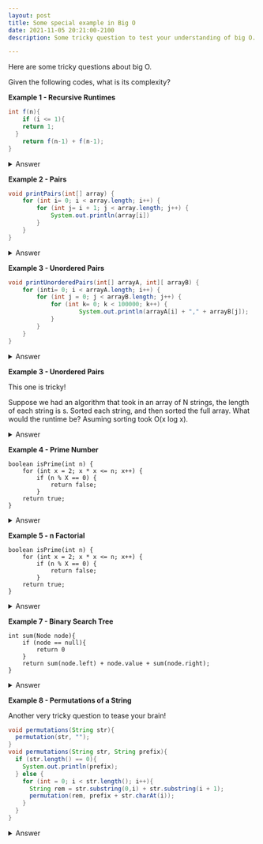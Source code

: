 ```yaml
---
layout: post
title: Some special example in Big O
date: 2021-11-05 20:21:00-2100
description: Some tricky question to test your understanding of big O.

---
```

Here are some tricky questions about big O. 

Given the following codes, what is its complexity?

**Example 1 - Recursive Runtimes**

```java
int f(n){
	if (i <= 1){
    return 1;
  }
	return f(n-1) + f(n-1);
}
```
<details>
  <summary>Answer</summary>
  Answer     is $$O(2^{N})$$
  If N = 4, f(4) will produce 2 f(3). Then, each f(3) will produce 2 f(2). Since there are 2 f(3), there will 4 f(2). Each f(2) will produce 2 f(1). Since there are 4 f(2), there will be 8 f(1). There are $$2^{0} + 2^{1} + 2^{2} ... 2^{N}$$ recursive calls which is equal to $$2^{N} - 1$$.
</details>


**Example 2 - Pairs**

```java
void printPairs(int[] array) {
    for (int i= 0; i < array.length; i++) {
        for (int j= i + 1; j < array.length; j++) {
            System.out.println(array[i])
        }
    }
}
```
<details>
  <summary>Answer</summary>
  Answer is $$O(2^{N})$$ 
  How many loops?

  $$(N-1)+(N-2)+...+2+1$$
  $$= 1+2+3+...+(N-1)$$
  $$=\frac{N(N-1)}{N}$$
  $$=O(N^{2})$$

  Or,
  Loop (i,j) produced when N = 5:
  (0,1)(0,2)(0,3)(0,4)
       (1,2)(1,3)(1,4)
            (2,3)(2,4)
                 (3,4)
  Looks like a (N,N) matrix but divided by 2, total amount of loops approximately is
  $$\frac{N*N}{2}$$
  $$ = O(N^{2})$$
</details>


**Example 3 - Unordered Pairs**

```java
void printUnorderedPairs(int[] arrayA, int][ arrayB) {
    for (inti= 0; i < arrayA.length; i++) {
        for (int j = 0; j < arrayB.length; j++) {
            for (int k= 0; k < 100000; k++) {
                    System.out.println(arrayA[i] + "," + arrayB[j]);
            }
        }
    }
}
```

<details>
  <summary>Answer</summary>
  Answer is 
  $$O(100000MN})$$
  $$O(MN})$$
</details>


**Example 3 - Unordered Pairs**

This one is tricky!

Suppose we had an algorithm that took in an array of N strings, the length of each string is s.
Sorted each string, and then sorted the full array. What would the runtime be? Asuming sorting took O(x log x). 

<details>
  <summary>Answer</summary>
  Sorting a string takes s log s and there N strings.
  Soring  strings takes O(N * s log s).
  Now sorting the array! This is the tricky part.
  The way we sort string in a array is to compare each character in string.
  There are s characters, each time takes O(s).
  There N log N comparsion, therefore this will take O(s*N log N) time

  Answer is O(N * s log s) + O(s * N log N) = O(N * s(log N + log s)).
</details>


**Example 4 - Prime Number**

```
boolean isPrime(int n) {
    for (int x = 2; x * x <= n; x++) {
        if (n % X == 0) {
            return false;
        }
    return true;
} 
```

<details>
  <summary>Answer</summary>
  When this loop stop?
  x will mutiply itself until it is smaller or equal to n
  We can write this,
  $$ x * x = n $$
  $$ x ^{2} = n $$
  When,
  $$ x = \sqrt{n}$$
  The loop exists, so the complexity is
  $$ = O (\sqrt{n})$$

  If n is 100,
  x will go though,

  2*2->4*4->5*5->6*6->7*7->8*8->9*9->10*10

  This is when the loops tops because 10*10 <= 100. 
</details>

**Example 5 - n Factorial**

```
boolean isPrime(int n) {
    for (int x = 2; x * x <= n; x++) {
        if (n % X == 0) {
            return false;
        }
    return true;
} 
```

<details>
  <summary>Answer</summary>
  When this loop stop?
  x will mutiply itself until it is smaller or equal to n
  We can write this,
  $$ x * x = n $$
  $$ x ^{2} = n $$
  When,
  $$ x = \sqrt{n}$$
  The loop exists, so the complexity is
  $$ = O (\sqrt{n})$$

  If n is 100,
  x will go though,

  2*2->4*4->5*5->6*6->7*7->8*8->9*9->10*10

  This is when the loops stops because 10*10 <= 100. 
</details>

**Example 7 - Binary Search Tree**

```
int sum(Node node){
    if (node == null){
    	return 0
    }
    return sum(node.left) + node.value + sum(node.right);
}
```

<details>
  <summary>Answer</summary>
  First glance at this question, you might think binary tree means O(Log N)!
  But if you think carefully, this code travrses all nodes which means its complexity is O(N).

  Mathematically, we said that in first examples, each recusive calls will produce 2 recursive calls and there are $$2^{0} + 2^{1} + 2^{2} ... 2^{N}$$ recursive calls which is equal to $$2^{depth} - 1$$. The depth is $$Log N$$, where N is the amount of nodes. Put it together we have,
  $$Let P = 2^{log N}$$
  $$ log P = log 2^{log N}$$
  $$ log P = log N$$
  $$ p = N $$
  $$ 2^{log N} = N $$
 which is also O(N).
</details>

**Example 8 - Permutations of a String**

Another very tricky question to tease your brain!

```java
void permutations(String str){
  permutation(str, "");
}
void permutations(String str, String prefix){
  if (str.length() == 0){
    System.out.println(prefix);
  } else {
    for (int = 0; i < str.length(); i++){
      String rem = str.substring(0,i) + str.substring(i + 1);
      permutation(rem, prefix + str.charAt(i));
    }
  }
}
```
<details>
  <summary>Answer</summary>
    How many base cases are there?
    If the length of string is N.
    There are N combination N*(N-1)*(N-2)...*1, that means we have N! base case
    How many calls before based case?
    Everytime you call permutation with N-1 call until you reach base case.
    Since there N charaters so at most N calls before the based case.
    We have N! base each case at most call N times.
    So complexity is O(N*N!).
    Each call take O(N) time to print and O(N)  to concatenate, which O(2N) = O(N)
    Total complexity = O(N^2 * N!)
</details>

